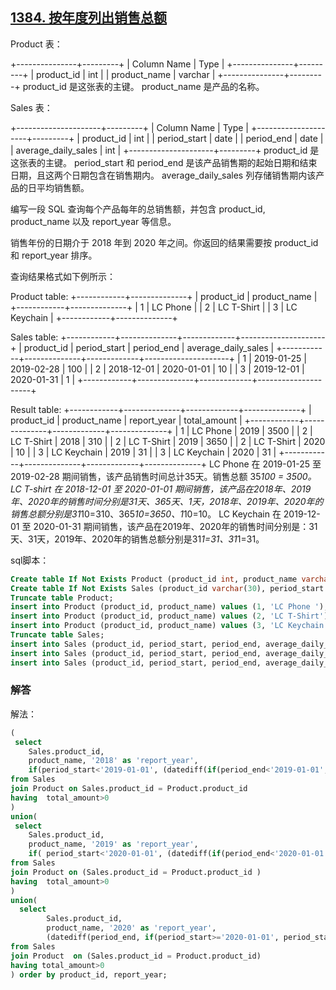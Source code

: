 ## [1384. 按年度列出销售总额](https://leetcode-cn.com/problems/total-sales-amount-by-year/)

Product 表：

+---------------+---------+
| Column Name   | Type    |
+---------------+---------+
| product_id    | int     |
| product_name  | varchar |
+---------------+---------+
product_id 是这张表的主键。
product_name 是产品的名称。


Sales 表：

+---------------------+---------+
| Column Name         | Type    |
+---------------------+---------+
| product_id          | int     |
| period_start        | date    |
| period_end          | date    |
| average_daily_sales | int     |
+---------------------+---------+
product_id 是这张表的主键。
period_start 和 period_end 是该产品销售期的起始日期和结束日期，且这两个日期包含在销售期内。
average_daily_sales 列存储销售期内该产品的日平均销售额。


编写一段 SQL 查询每个产品每年的总销售额，并包含 product_id, product_name 以及 report_year 等信息。

销售年份的日期介于 2018 年到 2020 年之间。你返回的结果需要按 product_id 和 report_year 排序。

查询结果格式如下例所示：

Product table:
+------------+--------------+
| product_id | product_name |
+------------+--------------+
| 1          | LC Phone     |
| 2          | LC T-Shirt   |
| 3          | LC Keychain  |
+------------+--------------+

Sales table:
+------------+--------------+-------------+---------------------+
| product_id | period_start | period_end  | average_daily_sales |
+------------+--------------+-------------+---------------------+
| 1          | 2019-01-25   | 2019-02-28  | 100                 |
| 2          | 2018-12-01   | 2020-01-01  | 10                  |
| 3          | 2019-12-01   | 2020-01-31  | 1                   |
+------------+--------------+-------------+---------------------+

Result table:
+------------+--------------+-------------+--------------+
| product_id | product_name | report_year | total_amount |
+------------+--------------+-------------+--------------+
| 1          | LC Phone     |    2019     | 3500         |
| 2          | LC T-Shirt   |    2018     | 310          |
| 2          | LC T-Shirt   |    2019     | 3650         |
| 2          | LC T-Shirt   |    2020     | 10           |
| 3          | LC Keychain  |    2019     | 31           |
| 3          | LC Keychain  |    2020     | 31           |
+------------+--------------+-------------+--------------+
LC Phone 在 2019-01-25 至 2019-02-28 期间销售，该产品销售时间总计35天。销售总额 35*100 = 3500。
LC T-shirt 在 2018-12-01 至 2020-01-01 期间销售，该产品在2018年、2019年、2020年的销售时间分别是31天、365天、1天，2018年、2019年、2020年的销售总额分别是31*10=310、365*10=3650、1*10=10。
LC Keychain 在 2019-12-01 至 2020-01-31 期间销售，该产品在2019年、2020年的销售时间分别是：31天、31天，2019年、2020年的销售总额分别是31*1=31、31*1=31。

sql脚本：

```sql
Create table If Not Exists Product (product_id int, product_name varchar(30));
Create table If Not Exists Sales (product_id varchar(30), period_start date, period_end date, average_daily_sales int);
Truncate table Product;
insert into Product (product_id, product_name) values (1, 'LC Phone ');
insert into Product (product_id, product_name) values (2, 'LC T-Shirt');
insert into Product (product_id, product_name) values (3, 'LC Keychain');
Truncate table Sales;
insert into Sales (product_id, period_start, period_end, average_daily_sales) values ('1', '2019-01-25', '2019-02-28', 100);
insert into Sales (product_id, period_start, period_end, average_daily_sales) values ('2', '2018-12-01', '2020-01-01', 10);
insert into Sales (product_id, period_start, period_end, average_daily_sales) values ('3', '2019-12-01', '2020-01-31', 1);
```

### 解答

解法：

```sql
(
 select 
	Sales.product_id, 
	product_name, '2018' as 'report_year', 
	if(period_start<'2019-01-01', (datediff(if(period_end<'2019-01-01', period_end, date('2018-12-31')), period_start)+1)*average_daily_sales, 0) as total_amount
from Sales  
join Product on Sales.product_id = Product.product_id 
having  total_amount>0
)
union(
 select 
	Sales.product_id, 
	product_name, '2019' as 'report_year', 
	if( period_start<'2020-01-01', (datediff(if(period_end<'2020-01-01', period_end, date('2019-12-31')), if(period_start>='2019-01-01', period_start, date('2019-01-01')))+1)*average_daily_sales , 0) as total_amount
from Sales  
join Product on (Sales.product_id = Product.product_id )
having  total_amount>0
)
union(
  select 
		Sales.product_id, 
		product_name, '2020' as 'report_year', 
		(datediff(period_end, if(period_start>='2020-01-01', period_start, date('2020-01-01')))+1)*average_daily_sales as total_amount
from Sales  
join Product  on (Sales.product_id = Product.product_id)
having total_amount>0
) order by product_id, report_year;
```




